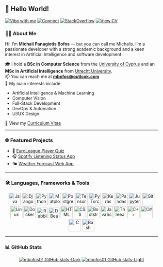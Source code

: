 ## 👋 Hello World!

[![Vibe with me](https://img.shields.io/badge/Vibe%20with%20me-1DB954?style=for-the-badge&logo=spotify&logoColor=white)](https://spotify-broadcast-frontend.vercel.app/)
[![Connect](https://img.shields.io/badge/Connect-0A66C2?style=for-the-badge&logo=linkedin&logoColor=white)](https://www.linkedin.com/in/michail-panagiotis-bofos/)
[![StackOverflow](https://img.shields.io/badge/Stack%20Overflow-F58025?style=for-the-badge&logo=stackoverflow&logoColor=white)](https://stackoverflow.com/users/17790231/mbofos01)
[![View CV](https://img.shields.io/badge/View%20CV-FF5733?style=for-the-badge&logo=readthedocs&logoColor=white)](https://mbofos01.github.io/)



### 👨‍💻 About Me

Hi! I’m **Michail Panagiotis Bofos** — but you can call me Michalis. I’m a passionate developer with a strong academic background and a keen interest in Artificial Intelligence and software development.

🎓 I hold a **BSc in Computer Science** from the [University of Cyprus](https://www.cs.ucy.ac.cy/?lang=en) and an **MSc in Artificial Intelligence** from [Utrecht University](https://www.uu.nl/en/masters/artificial-intelligence).  
📫 You can reach me at **mbofos@outlook.com**  
🧠 My main interests include:  
- Artificial Intelligence & Machine Learning  
- Computer Vision
- Full-Stack Development  
- DevOps & Automation
- UI/UX Design  

📄 View my [Curriculum Vitae](https://mbofos01.github.io)

---

### 🌐 Featured Projects

- 🏀 [EuroLeague Player Quiz](https://euroleague-quiz.vercel.app)  
- 🎧 [Spotify Listening Status App](https://spotify-broadcast-frontend.vercel.app)  
- 🌤️ [Weather Forecast Web App](https://mbofos01.github.io/Weather-Forecast-Site/)

---

### 🛠️ Languages, Frameworks & Tools
<!-- details can be found on: https://github.com/devicons/devicon/tree/v2.17.0/icons -->

<p align="center">
  <img alt="Java" width="40px" src="https://cdn.jsdelivr.net/gh/devicons/devicon/icons/java/java-original.svg"/>
  <img alt="Django" width="40px" src="https://cdn.jsdelivr.net/gh/devicons/devicon/icons/django/django-plain.svg"/>
  <img alt="Python" width="40px" src="https://cdn.jsdelivr.net/gh/devicons/devicon/icons/python/python-original.svg"/>
  <img alt="Matplotlib" width="40px" src="https://cdn.jsdelivr.net/gh/devicons/devicon/icons/matplotlib/matplotlib-original.svg"/>
  <img alt="PostgreSQL" width="40px" src="https://cdn.jsdelivr.net/gh/devicons/devicon/icons/postgresql/postgresql-original.svg"/>
  <img alt="TensorFlow" width="40px" src="https://cdn.jsdelivr.net/gh/devicons/devicon/icons/tensorflow/tensorflow-original.svg"/>
  <img alt="PyTorch" width="40px" src="https://cdn.jsdelivr.net/gh/devicons/devicon/icons/pytorch/pytorch-original.svg"/>
  <img alt="Keras" width="40px" src="https://cdn.jsdelivr.net/gh/devicons/devicon/icons/keras/keras-original.svg"/>
  <img alt="Pandas" width="40px" src="https://cdn.jsdelivr.net/gh/devicons/devicon/icons/pandas/pandas-original.svg"/>
  <img alt="Jupyter" width="40px" src="https://cdn.jsdelivr.net/gh/devicons/devicon/icons/jupyter/jupyter-original.svg"/>
  <img alt="Git" width="40px" src="https://cdn.jsdelivr.net/gh/devicons/devicon/icons/git/git-original.svg"/>
  <img alt="Linux" width="40px" src="https://cdn.jsdelivr.net/gh/devicons/devicon/icons/linux/linux-original.svg"/>
  <img alt="Docker" width="40px" src="https://cdn.jsdelivr.net/gh/devicons/devicon/icons/docker/docker-original.svg"/>
  <img alt="RabbitMQ" width="35px" src="https://cdn.jsdelivr.net/gh/devicons/devicon/icons/rabbitmq/rabbitmq-original.svg"/>
  <img alt="DBeaver" width="35px" src="https://cdn.jsdelivr.net/gh/devicons/devicon/icons/dbeaver/dbeaver-original.svg"/>
  <img alt="HTML" width="40px" src="https://cdn.jsdelivr.net/gh/devicons/devicon/icons/html5/html5-plain.svg"/>
  <img alt="CSS" width="40px" src="https://cdn.jsdelivr.net/gh/devicons/devicon/icons/css3/css3-plain.svg"/>
  <img alt="Bootstrap" width="40px" src="https://cdn.jsdelivr.net/gh/devicons/devicon/icons/bootstrap/bootstrap-original.svg"/>
  <img alt="JavaScript" width="40px" src="https://cdn.jsdelivr.net/gh/devicons/devicon/icons/javascript/javascript-plain.svg"/>
  <img alt="ThreeJS" width="40px" src="https://cdn.jsdelivr.net/gh/devicons/devicon/icons/threejs/threejs-original.svg"/>
  <img alt="C++" width="40px" src="https://cdn.jsdelivr.net/gh/devicons/devicon/icons/cplusplus/cplusplus-original.svg"/>
  <img alt="C#" width="40px" src="https://cdn.jsdelivr.net/gh/devicons/devicon/icons/csharp/csharp-original.svg"/>
  <img alt="C" width="40px" src="https://cdn.jsdelivr.net/gh/devicons/devicon/icons/c/c-original.svg"/>
  <img alt="Bash" width="40px" src="https://cdn.jsdelivr.net/gh/devicons/devicon/icons/bash/bash-original.svg"/>
</p>

---

### 📊 GitHub Stats

<div align="center">

[![mbofos01 GitHub stats-Dark](https://github-readme-stats-9v7n.vercel.app/api?username=mbofos01&show_icons=true&hide_border=true&&count_private=true&include_all_commits=true&theme=tokyonight#gh-dark-mode-only)](https://github-readme-stats-9v7n.vercel.app/api?username=mbofos01&show_icons=true&hide_border=true&&count_private=true&include_all_commits=true&theme=tokyonight#gh-dark-mode-only)
[![mbofos01 GitHub stats-Light](https://github-readme-stats-9v7n.vercel.app/api?username=mbofos01&show_icons=true&hide_border=true&&count_private=true&include_all_commits=true&theme=buefy#gh-light-mode-only)](https://github-readme-stats-9v7n.vercel.app/api?username=mbofos01&show_icons=true&hide_border=true&&count_private=true&include_all_commits=true&theme=buefy#gh-light-mode-only)

</div>
